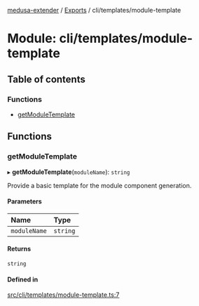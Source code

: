 [medusa-extender](../README.md) / [Exports](../modules.md) / cli/templates/module-template

# Module: cli/templates/module-template

## Table of contents

### Functions

- [getModuleTemplate](cli_templates_module_template.md#getmoduletemplate)

## Functions

### getModuleTemplate

▸ **getModuleTemplate**(`moduleName`): `string`

Provide a basic template for the module component generation.

#### Parameters

| Name | Type |
| :------ | :------ |
| `moduleName` | `string` |

#### Returns

`string`

#### Defined in

[src/cli/templates/module-template.ts:7](https://github.com/adrien2p/medusa-extender/blob/35e8185/src/cli/templates/module-template.ts#L7)
